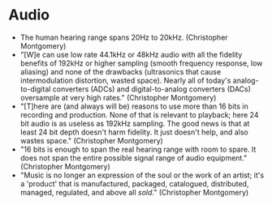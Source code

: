 # Audio

 * The human hearing range spans 20Hz to 20kHz. (Christopher Montgomery)
 * "[W]e can use low rate 44.1kHz or 48kHz audio with all the fidelity benefits of 192kHz or higher sampling (smooth frequency response, low aliasing) and none of the drawbacks (ultrasonics that cause intermodulation distortion, wasted space). Nearly all of today's analog-to-digital converters (ADCs) and digital-to-analog converters (DACs) oversample at very high rates." (Christopher Montgomery)
 * "[T]here are (and always will be) reasons to use more than 16 bits in recording and production. None of that is relevant to playback; here 24 bit audio is as useless as 192kHz sampling. The good news is that at least 24 bit depth doesn't harm fidelity. It just doesn't help, and also wastes space." (Christopher Montgomery)
 * "16 bits is enough to span the real hearing range with room to spare. It does not span the entire possible signal range of audio equipment." (Christopher Montgomery)
 * "Music is no longer an expression of the soul or the work of an artist; it's a 'product' that is manufactured, packaged, catalogued, distributed, managed, regulated, and above all *sold*." (Christopher Montgomery)
